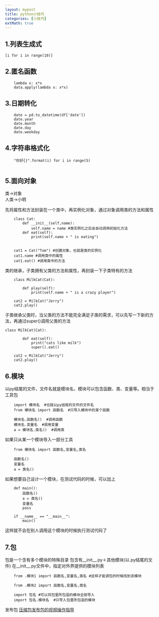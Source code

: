 ```yaml
---
layout: mypost
title: python小技巧
categories: [小技巧]
extMath: true
---
```


## 1.列表生成式
```
[i for i in range(10)]
```
    
## 2.匿名函数
```
    lambda x: x*x
    data.apply(lambda x: x*x)
```
        
## 3.日期转化
```
    date = pd.to_datetime(df['date'])
    date.year
    date.month
    date.day    
    date.weekday

```
## 4.字符串格式化
```
    "你好{}".format(i) for i in range(5)
  
```

## 5.面向对象

类->对象  
人类->小明

先将属性和方法封装在一个类中，再实例化对象，通过对象调用类的方法和属性

```
    class Cat:
        def __init__(self,name):
            self.name = name #类实例化之后会自动调用初始化方法
        def eat(self):
            print(self.name + " is eating")
            
            
    cat1 = Cat("Tom") #创建对象，也就是类的实例化
    cat1.name #调用类中的属性
    cat1.eat() #调用类中的方法
```
类的继承，子类拥有父类的方法和属性，再封装一下子类特有的方法

```
    class MilkCat(Cat):
        
        def play(self):
            print(self.name + " is a crazy player")
            
    cat2 = MilkCat("Jerry")
    cat2.play()
```

子类继承父类时，当父类的方法不能完全满足子类的需求，可以先写一下新的方法，再通过super()调用父类的方法
```
class MilkCat(Cat):
        
        def eat(self):
            print("cats like milk")
            super().eat()
            
    cat2 = MilkCat("Jerry")
    cat2.play()
```

## 6.模块

以py结尾的文件，文件名就是模块名，模块可以包含函数、类、变量等。相当于工具包

```
    import 模块名  #也就以py结尾的文件的文件名
    from 模块名 import 函数名  #只导入模块中的某个函数

    模块名.函数名()  #调用函数
    模块名.变量名  #调用变量
    a = 模块名.类名()  #调用类
```
如果只从某一个模块导入一部分工具
```
    from 模块名 import 函数名,变量名,类名
    
    函数名()
    变量名
    a = 类名()
```
        
如果想要自己设计一个模块，在测试代码的时候，可以加上
```
    def main():
        函数名()
        a = 类名()
        变量名
        pass

    if __name__ == "__main__":
        main()
```
这样就不会在别人调用这个模块的时候执行测试代码了          

## 7.包
包是一个含有多个模块的特殊目录
包含有__init__.py＋其他模块(以.py结尾的文件)
在__init__.py文件中，指定对外界提供的模块列表
```
    from .模块1 import 函数名,变量名,类名 #这样才能调包的时候找到该模块

    from .模块2 import 函数名,变量名,类名
```

```
    import 包名 #可以将包里所包涵的模块全部导入
    import 包名.模块名  #只导入包里所包涵的模块
```
发布包
[压缩包发布包的视频操作指导](https://www.bilibili.com/video/BV1jt411L7zE?p=83&vd_source=917336f407022762079ae1d9a0b669fd)

